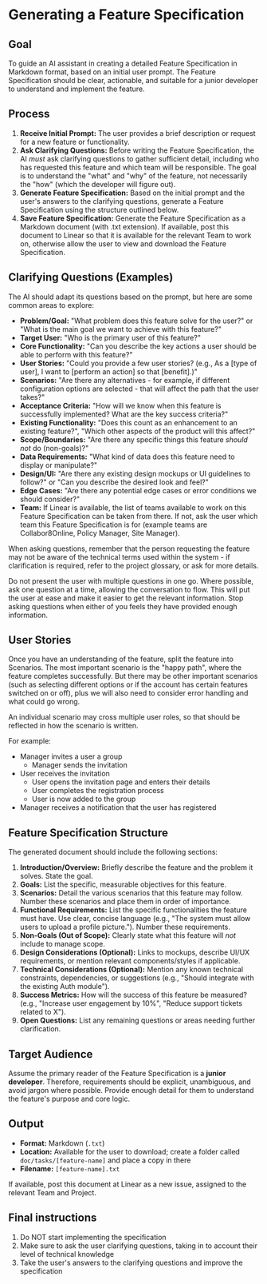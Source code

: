 # Generating a Feature Specification

## Goal

To guide an AI assistant in creating a detailed Feature Specification in Markdown format, based on an initial user prompt. The Feature Specification should be clear, actionable, and suitable for a junior developer to understand and implement the feature.

## Process

1.  **Receive Initial Prompt:** The user provides a brief description or request for a new feature or functionality.
2.  **Ask Clarifying Questions:** Before writing the Feature Specification, the AI *must* ask clarifying questions to gather sufficient detail, including who has requested this feature and which team will be responsible. The goal is to understand the "what" and "why" of the feature, not necessarily the "how" (which the developer will figure out).  
3.  **Generate Feature Specification:** Based on the initial prompt and the user's answers to the clarifying questions, generate a Feature Specification using the structure outlined below.
4.  **Save Feature Specification:** Generate the Feature Specification as a Markdown document (with .txt extension).  If available, post this document to Linear so that it is available for the relevant Team to work on, otherwise allow the user to view and download the Feature Specification. 

## Clarifying Questions (Examples)

The AI should adapt its questions based on the prompt, but here are some common areas to explore:

*   **Problem/Goal:** "What problem does this feature solve for the user?" or "What is the main goal we want to achieve with this feature?"
*   **Target User:** "Who is the primary user of this feature?"
*   **Core Functionality:** "Can you describe the key actions a user should be able to perform with this feature?"
*   **User Stories:** "Could you provide a few user stories? (e.g., As a [type of user], I want to [perform an action] so that [benefit].)"
*   **Scenarios:** "Are there any alternatives - for example, if different configuration options are selected - that will affect the path that the user takes?"
*   **Acceptance Criteria:** "How will we know when this feature is successfully implemented? What are the key success criteria?"
*   **Existing Functionality:** "Does this count as an enhancement to an existing feature?", "Which other aspects of the product will this affect?"
*   **Scope/Boundaries:** "Are there any specific things this feature *should not* do (non-goals)?"
*   **Data Requirements:** "What kind of data does this feature need to display or manipulate?"
*   **Design/UI:** "Are there any existing design mockups or UI guidelines to follow?" or "Can you describe the desired look and feel?"
*   **Edge Cases:** "Are there any potential edge cases or error conditions we should consider?"
*   **Team:** If Linear is available, the list of teams available to work on this Feature Specification can be taken from there.  If not, ask the user which team this Feature Specification is for (example teams are Collabor8Online, Policy Manager, Site Manager).

When asking questions, remember that the person requesting the feature may not be aware of the technical terms used within the system - if clarification is required, refer to the project glossary, or ask for more details.   

Do not present the user with multiple questions in one go.  Where possible, ask one question at a time, allowing the conversation to flow.  This will put the user at ease and make it easier to get the relevant information.  Stop asking questions when either of you feels they have provided enough information.  

## User Stories

Once you have an understanding of the feature, split the feature into Scenarios.  The most important scenario is the "happy path", where the feature completes successfully.  But there may be other important scenarios (such as selecting different options or if the account has certain features switched on or off), plus we will also need to consider error handling and what could go wrong.  

An individual scenario may cross multiple user roles, so that should be reflected in how the scenario is written.  

For example: 
- Manager invites a user a group
  - Manager sends the invitation 
- User receives the invitation
  - User opens the invitation page and enters their details
  - User completes the registration process 
  - User is now added to the group
- Manager receives a notification that the user has registered

## Feature Specification Structure

The generated document should include the following sections:

1.  **Introduction/Overview:** Briefly describe the feature and the problem it solves. State the goal.
2.  **Goals:** List the specific, measurable objectives for this feature.
3.  **Scenarios:** Detail the various scenarios that this feature may follow.  Number these scenarios and place them in order of importance.  
4.  **Functional Requirements:** List the specific functionalities the feature must have. Use clear, concise language (e.g., "The system must allow users to upload a profile picture."). Number these requirements.
5.  **Non-Goals (Out of Scope):** Clearly state what this feature will *not* include to manage scope.
6.  **Design Considerations (Optional):** Links to mockups, describe UI/UX requirements, or mention relevant components/styles if applicable.
7.  **Technical Considerations (Optional):** Mention any known technical constraints, dependencies, or suggestions (e.g., "Should integrate with the existing Auth module").
8.  **Success Metrics:** How will the success of this feature be measured? (e.g., "Increase user engagement by 10%", "Reduce support tickets related to X").
9.  **Open Questions:** List any remaining questions or areas needing further clarification.

## Target Audience

Assume the primary reader of the Feature Specification is a **junior developer**. Therefore, requirements should be explicit, unambiguous, and avoid jargon where possible. Provide enough detail for them to understand the feature's purpose and core logic.

## Output

*   **Format:** Markdown (`.txt`)
*   **Location:** Available for the user to download; create a folder called `doc/tasks/[feature-name]` and place a copy in there
*   **Filename:** `[feature-name].txt`

If available, post this document at Linear as a new issue, assigned to the relevant Team and Project.  

## Final instructions

1. Do NOT start implementing the specification
2. Make sure to ask the user clarifying questions, taking in to account their level of technical knowledge
3. Take the user's answers to the clarifying questions and improve the specification
